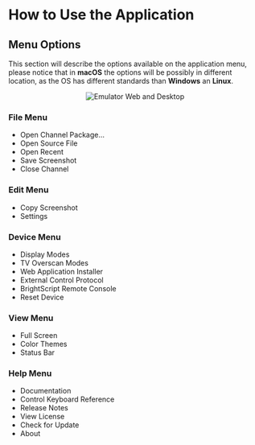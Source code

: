 # How to Use the Application

## Menu Options
This section will describe the options available on the application menu, please notice that in **macOS** the options will be possibly in different location, as the OS has different standards than **Windows** an **Linux**.

<p align="center">
<img alt="Emulator Web and Desktop" src="docs/images/app.gif?raw=true"/>
</p>

### File Menu

- Open Channel Package... 
- Open Source File
- Open Recent
- Save Screenshot
- Close Channel

### Edit Menu

- Copy Screenshot
- Settings

### Device Menu

- Display Modes
- TV Overscan Modes
- Web Application Installer
- External Control Protocol
- BrightScript Remote Console
- Reset Device

### View Menu

- Full Screen
- Color Themes
- Status Bar

### Help Menu

- Documentation
- Control Keyboard Reference
- Release Notes
- View License
- Check for Update
- About